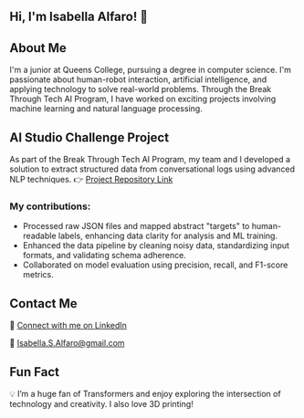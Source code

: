 ## Hi, I'm Isabella Alfaro! 👋

## About Me
I'm a junior at Queens College, pursuing a degree in computer science. I'm passionate about human-robot interaction, artificial intelligence, and applying technology to solve real-world problems. Through the Break Through Tech AI Program, I have worked on exciting projects involving machine learning and natural language processing.

## AI Studio Challenge Project
As part of the Break Through Tech AI Program, my team and I developed a solution to extract structured data from conversational logs using advanced NLP techniques.
👉 [Project Repository Link](https://github.com/AhmedHajAhmed/ASAPP-1A-conversations2structured.git)
### My contributions:
- Processed raw JSON files and mapped abstract "targets" to human-readable labels, enhancing data clarity for analysis and ML training.
- Enhanced the data pipeline by cleaning noisy data, standardizing input formats, and validating schema adherence.
- Collaborated on model evaluation using precision, recall, and F1-score metrics.

## Contact Me
🔗 [Connect with me on LinkedIn](https://www.linkedin.com/in/isabella-s-alfaro/)

📧 [Isabella.S.Alfaro@gmail.com](mailto:Isabella.S.Alfaro@gmail.com)

## Fun Fact
💡 I’m a huge fan of Transformers and enjoy exploring the intersection of technology and creativity. I also love 3D printing!
<!--
**IsabellaAlfaro/IsabellaAlfaro** is a ✨ _special_ ✨ repository because its `README.md` (this file) appears on your GitHub profile.

Here are some ideas to get you started:

- 🔭 I’m currently working on ...
- 🌱 I’m currently learning ...
- 👯 I’m looking to collaborate on ...
- 🤔 I’m looking for help with ...
- 💬 Ask me about ...
- 📫 How to reach me: ...
- 😄 Pronouns: ...
- ⚡ Fun fact: ...
-->

